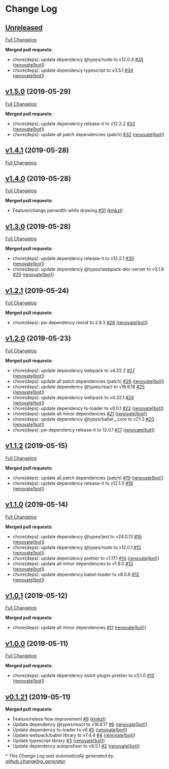 # Change Log

## [Unreleased](https://github.com/kmkzt/svg-drawing/tree/HEAD)

[Full Changelog](https://github.com/kmkzt/svg-drawing/compare/v1.5.0...HEAD)

**Merged pull requests:**

- chore\(deps\): update dependency @types/node to v12.0.4 [\#35](https://github.com/kmkzt/svg-drawing/pull/35) ([renovate[bot]](https://github.com/apps/renovate))
- chore\(deps\): update dependency typescript to v3.5.1 [\#34](https://github.com/kmkzt/svg-drawing/pull/34) ([renovate[bot]](https://github.com/apps/renovate))

## [v1.5.0](https://github.com/kmkzt/svg-drawing/tree/v1.5.0) (2019-05-29)
[Full Changelog](https://github.com/kmkzt/svg-drawing/compare/v1.4.1...v1.5.0)

**Merged pull requests:**

- chore\(deps\): update dependency release-it to v12.2.2 [\#33](https://github.com/kmkzt/svg-drawing/pull/33) ([renovate[bot]](https://github.com/apps/renovate))
- chore\(deps\): update all patch dependencies \(patch\) [\#32](https://github.com/kmkzt/svg-drawing/pull/32) ([renovate[bot]](https://github.com/apps/renovate))

## [v1.4.1](https://github.com/kmkzt/svg-drawing/tree/v1.4.1) (2019-05-28)
[Full Changelog](https://github.com/kmkzt/svg-drawing/compare/v1.4.0...v1.4.1)

## [v1.4.0](https://github.com/kmkzt/svg-drawing/tree/v1.4.0) (2019-05-28)
[Full Changelog](https://github.com/kmkzt/svg-drawing/compare/v1.3.0...v1.4.0)

**Merged pull requests:**

- Feature/change penwidth while drawing [\#31](https://github.com/kmkzt/svg-drawing/pull/31) ([kmkzt](https://github.com/kmkzt))

## [v1.3.0](https://github.com/kmkzt/svg-drawing/tree/v1.3.0) (2019-05-28)
[Full Changelog](https://github.com/kmkzt/svg-drawing/compare/v1.2.1...v1.3.0)

**Merged pull requests:**

- chore\(deps\): update dependency release-it to v12.2.1 [\#30](https://github.com/kmkzt/svg-drawing/pull/30) ([renovate[bot]](https://github.com/apps/renovate))
- chore\(deps\): update dependency @types/webpack-dev-server to v3.1.6 [\#29](https://github.com/kmkzt/svg-drawing/pull/29) ([renovate[bot]](https://github.com/apps/renovate))

## [v1.2.1](https://github.com/kmkzt/svg-drawing/tree/v1.2.1) (2019-05-24)
[Full Changelog](https://github.com/kmkzt/svg-drawing/compare/v1.2.0...v1.2.1)

**Merged pull requests:**

- chore\(deps\): pin dependency rimraf to 2.6.3 [\#28](https://github.com/kmkzt/svg-drawing/pull/28) ([renovate[bot]](https://github.com/apps/renovate))

## [v1.2.0](https://github.com/kmkzt/svg-drawing/tree/v1.2.0) (2019-05-23)
[Full Changelog](https://github.com/kmkzt/svg-drawing/compare/v1.1.2...v1.2.0)

**Merged pull requests:**

- chore\(deps\): update dependency webpack to v4.32.2 [\#27](https://github.com/kmkzt/svg-drawing/pull/27) ([renovate[bot]](https://github.com/apps/renovate))
- chore\(deps\): update all patch dependencies \(patch\) [\#26](https://github.com/kmkzt/svg-drawing/pull/26) ([renovate[bot]](https://github.com/apps/renovate))
- chore\(deps\): update dependency @types/react to v16.8.18 [\#25](https://github.com/kmkzt/svg-drawing/pull/25) ([renovate[bot]](https://github.com/apps/renovate))
- chore\(deps\): update dependency webpack to v4.32.1 [\#24](https://github.com/kmkzt/svg-drawing/pull/24) ([renovate[bot]](https://github.com/apps/renovate))
- chore\(deps\): update dependency ts-loader to v6.0.1 [\#22](https://github.com/kmkzt/svg-drawing/pull/22) ([renovate[bot]](https://github.com/apps/renovate))
- chore\(deps\): update all minor dependencies [\#21](https://github.com/kmkzt/svg-drawing/pull/21) ([renovate[bot]](https://github.com/apps/renovate))
- chore\(deps\): update dependency @types/babel\_\_core to v7.1.2 [\#20](https://github.com/kmkzt/svg-drawing/pull/20) ([renovate[bot]](https://github.com/apps/renovate))
- chore\(deps\): pin dependency release-it to 12.0.1 [\#17](https://github.com/kmkzt/svg-drawing/pull/17) ([renovate[bot]](https://github.com/apps/renovate))

## [v1.1.2](https://github.com/kmkzt/svg-drawing/tree/v1.1.2) (2019-05-15)
[Full Changelog](https://github.com/kmkzt/svg-drawing/compare/v1.1.0...v1.1.2)

**Merged pull requests:**

- chore\(deps\): update all patch dependencies \(patch\) [\#19](https://github.com/kmkzt/svg-drawing/pull/19) ([renovate[bot]](https://github.com/apps/renovate))
- chore\(deps\): update dependency release-it to v12.1.0 [\#18](https://github.com/kmkzt/svg-drawing/pull/18) ([renovate[bot]](https://github.com/apps/renovate))

## [v1.1.0](https://github.com/kmkzt/svg-drawing/tree/v1.1.0) (2019-05-14)
[Full Changelog](https://github.com/kmkzt/svg-drawing/compare/v1.0.1...v1.1.0)

**Merged pull requests:**

- chore\(deps\): update dependency @types/jest to v24.0.13 [\#16](https://github.com/kmkzt/svg-drawing/pull/16) ([renovate[bot]](https://github.com/apps/renovate))
- chore\(deps\): update dependency @types/node to v12.0.1 [\#15](https://github.com/kmkzt/svg-drawing/pull/15) ([renovate[bot]](https://github.com/apps/renovate))
- chore\(deps\): update dependency prettier to v1.17.1 [\#14](https://github.com/kmkzt/svg-drawing/pull/14) ([renovate[bot]](https://github.com/apps/renovate))
- chore\(deps\): update all minor dependencies to v1.9.0 [\#13](https://github.com/kmkzt/svg-drawing/pull/13) ([renovate[bot]](https://github.com/apps/renovate))
- chore\(deps\): update dependency babel-loader to v8.0.6 [\#12](https://github.com/kmkzt/svg-drawing/pull/12) ([renovate[bot]](https://github.com/apps/renovate))

## [v1.0.1](https://github.com/kmkzt/svg-drawing/tree/v1.0.1) (2019-05-12)
[Full Changelog](https://github.com/kmkzt/svg-drawing/compare/v1.0.0...v1.0.1)

**Merged pull requests:**

- chore\(deps\): update all minor dependencies [\#11](https://github.com/kmkzt/svg-drawing/pull/11) ([renovate[bot]](https://github.com/apps/renovate))

## [v1.0.0](https://github.com/kmkzt/svg-drawing/tree/v1.0.0) (2019-05-11)
[Full Changelog](https://github.com/kmkzt/svg-drawing/compare/v0.1.21...v1.0.0)

**Merged pull requests:**

- chore\(deps\): update dependency eslint-plugin-prettier to v3.1.0 [\#10](https://github.com/kmkzt/svg-drawing/pull/10) ([renovate[bot]](https://github.com/apps/renovate))

## [v0.1.21](https://github.com/kmkzt/svg-drawing/tree/v0.1.21) (2019-05-11)
**Merged pull requests:**

- Feature/relese flow improvement [\#9](https://github.com/kmkzt/svg-drawing/pull/9) ([kmkzt](https://github.com/kmkzt))
- Update dependency @types/react to v16.8.17 [\#6](https://github.com/kmkzt/svg-drawing/pull/6) ([renovate[bot]](https://github.com/apps/renovate))
- Update dependency ts-loader to v6 [\#5](https://github.com/kmkzt/svg-drawing/pull/5) ([renovate[bot]](https://github.com/apps/renovate))
- Update webpack/babel library to v7.4.4 [\#4](https://github.com/kmkzt/svg-drawing/pull/4) ([renovate[bot]](https://github.com/apps/renovate))
- Update typescript library [\#3](https://github.com/kmkzt/svg-drawing/pull/3) ([renovate[bot]](https://github.com/apps/renovate))
- Update dependency autoprefixer to v9.5.1 [\#2](https://github.com/kmkzt/svg-drawing/pull/2) ([renovate[bot]](https://github.com/apps/renovate))



\* *This Change Log was automatically generated by [github_changelog_generator](https://github.com/skywinder/Github-Changelog-Generator)*